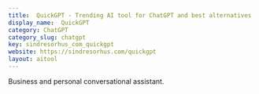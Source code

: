 ```yaml
---
title:  QuickGPT - Trending AI tool for ChatGPT and best alternatives
display_name:  QuickGPT
category: ChatGPT
category_slug: chatgpt
key: sindresorhus_com_quickgpt
website: https://sindresorhus.com/quickgpt
layout: aitool
---
```


Business and personal conversational assistant.
